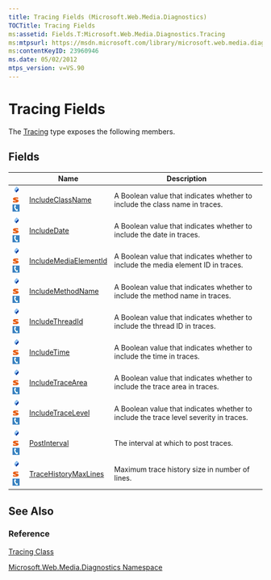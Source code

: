 ```yaml
---
title: Tracing Fields (Microsoft.Web.Media.Diagnostics)
TOCTitle: Tracing Fields
ms:assetid: Fields.T:Microsoft.Web.Media.Diagnostics.Tracing
ms:mtpsurl: https://msdn.microsoft.com/library/microsoft.web.media.diagnostics.tracing_fields(v=VS.90)
ms:contentKeyID: 23960946
ms.date: 05/02/2012
mtps_version: v=VS.90
---
```


# Tracing Fields

The [Tracing](tracing-class-microsoft-web-media-diagnostics_1.md) type exposes the following members.

## Fields

||Name|Description|
|--- |--- |--- |
|![Public field](images/Ee532524.pubfield(en-us,VS.90).gif "Public field")![Static member](images/Ff728153.static(en-us,VS.90).gif "Static member")![Supported by Silverlight for Windows Phone](images/Ff728140.slMobile(en-us,VS.90).gif "Supported by Silverlight for Windows Phone")|[IncludeClassName](tracing-includeclassname-field-microsoft-web-media-diagnostics_1.md)|A Boolean value that indicates whether to include the class name in traces.|
|![Public field](images/Ee532524.pubfield(en-us,VS.90).gif "Public field")![Static member](images/Ff728153.static(en-us,VS.90).gif "Static member")![Supported by Silverlight for Windows Phone](images/Ff728140.slMobile(en-us,VS.90).gif "Supported by Silverlight for Windows Phone")|[IncludeDate](tracing-includedate-field-microsoft-web-media-diagnostics_1.md)|A Boolean value that indicates whether to include the date in traces.|
|![Public field](images/Ee532524.pubfield(en-us,VS.90).gif "Public field")![Static member](images/Ff728153.static(en-us,VS.90).gif "Static member")![Supported by Silverlight for Windows Phone](images/Ff728140.slMobile(en-us,VS.90).gif "Supported by Silverlight for Windows Phone")|[IncludeMediaElementId](tracing-includemediaelementid-field-microsoft-web-media-diagnostics_1.md)|A Boolean value that indicates whether to include the media element ID in traces.|
|![Public field](images/Ee532524.pubfield(en-us,VS.90).gif "Public field")![Static member](images/Ff728153.static(en-us,VS.90).gif "Static member")![Supported by Silverlight for Windows Phone](images/Ff728140.slMobile(en-us,VS.90).gif "Supported by Silverlight for Windows Phone")|[IncludeMethodName](tracing-includemethodname-field-microsoft-web-media-diagnostics_1.md)|A Boolean value that indicates whether to include the method name in traces.|
|![Public field](images/Ee532524.pubfield(en-us,VS.90).gif "Public field")![Static member](images/Ff728153.static(en-us,VS.90).gif "Static member")![Supported by Silverlight for Windows Phone](images/Ff728140.slMobile(en-us,VS.90).gif "Supported by Silverlight for Windows Phone")|[IncludeThreadId](tracing-includethreadid-field-microsoft-web-media-diagnostics_1.md)|A Boolean value that indicates whether to include the thread ID in traces.|
|![Public field](images/Ee532524.pubfield(en-us,VS.90).gif "Public field")![Static member](images/Ff728153.static(en-us,VS.90).gif "Static member")![Supported by Silverlight for Windows Phone](images/Ff728140.slMobile(en-us,VS.90).gif "Supported by Silverlight for Windows Phone")|[IncludeTime](tracing-includetime-field-microsoft-web-media-diagnostics_1.md)|A Boolean value that indicates whether to include the time in traces.|
|![Public field](images/Ee532524.pubfield(en-us,VS.90).gif "Public field")![Static member](images/Ff728153.static(en-us,VS.90).gif "Static member")![Supported by Silverlight for Windows Phone](images/Ff728140.slMobile(en-us,VS.90).gif "Supported by Silverlight for Windows Phone")|[IncludeTraceArea](tracing-includetracearea-field-microsoft-web-media-diagnostics_1.md)|A Boolean value that indicates whether to include the trace area in traces.|
|![Public field](images/Ee532524.pubfield(en-us,VS.90).gif "Public field")![Static member](images/Ff728153.static(en-us,VS.90).gif "Static member")![Supported by Silverlight for Windows Phone](images/Ff728140.slMobile(en-us,VS.90).gif "Supported by Silverlight for Windows Phone")|[IncludeTraceLevel](tracing-includetracelevel-field-microsoft-web-media-diagnostics_1.md)|A Boolean value that indicates whether to include the trace level severity in traces.|
|![Public field](images/Ee532524.pubfield(en-us,VS.90).gif "Public field")![Static member](images/Ff728153.static(en-us,VS.90).gif "Static member")![Supported by Silverlight for Windows Phone](images/Ff728140.slMobile(en-us,VS.90).gif "Supported by Silverlight for Windows Phone")|[PostInterval](tracing-postinterval-field-microsoft-web-media-diagnostics_1.md)|The interval at which to post traces.|
|![Public field](images/Ee532524.pubfield(en-us,VS.90).gif "Public field")![Static member](images/Ff728153.static(en-us,VS.90).gif "Static member")![Supported by Silverlight for Windows Phone](images/Ff728140.slMobile(en-us,VS.90).gif "Supported by Silverlight for Windows Phone")|[TraceHistoryMaxLines](tracing-tracehistorymaxlines-field-microsoft-web-media-diagnostics_1.md)|Maximum trace history size in number of lines.|


## See Also

### Reference

[Tracing Class](tracing-class-microsoft-web-media-diagnostics_1.md)

[Microsoft.Web.Media.Diagnostics Namespace](microsoft-web-media-diagnostics-namespace_1.md)

